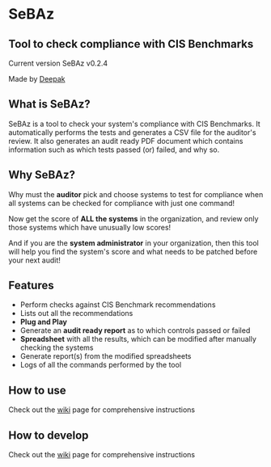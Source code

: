 # SeBAz
## Tool to check compliance with CIS Benchmarks

Current version SeBAz v0.2.4

Made by [Deepak](https://t.me/AzorAhoy "Telegram")

## What is SeBAz?
SeBAz is a tool to check your system's compliance with CIS Benchmarks. It automatically performs the tests and generates a CSV file for the auditor's review. It also generates an audit ready PDF document which contains information such as which tests passed (or) failed, and why so.

## Why SeBAz?
Why must the **auditor** pick and choose systems to test for compliance when all systems can be checked for compliance with just one command!

Now get the score of **ALL the systems** in the organization, and review only those systems which have unusually low scores!

And if you are the **system administrator** in your organization, then this tool will help you find the system's score and what needs to be patched before your next audit!

## Features
* Perform checks against CIS Benchmark recommendations
* Lists out all the recommendations
* **Plug and Play**
* Generate an **audit ready report** as to which controls passed or failed
* **Spreadsheet** with all the results, which can be modified after manually checking the systems
* Generate report(s) from the modified spreadsheets
* Logs of all the commands performed by the tool

## How to use

Check out the [wiki](https://github.com/Deepak710/SeBAz/wiki#how-to-use-sebaz "How to use") page for comprehensive instructions

## How to develop

Check out the [wiki](https://github.com/Deepak710/SeBAz/wiki#how-to-develop-sebaz "How to develop") page for comprehensive instructions
